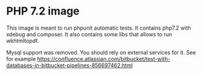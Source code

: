 PHP 7.2 image
=============

This image is meant to run phpunit automatic tests. It contains php7.2 with xdebug and composer.
It also contains some libs that allows to run wkhtmltopdf.

Mysql support was removed. You should rely on external services for it. See for example
https://confluence.atlassian.com/bitbucket/test-with-databases-in-bitbucket-pipelines-856697462.html

